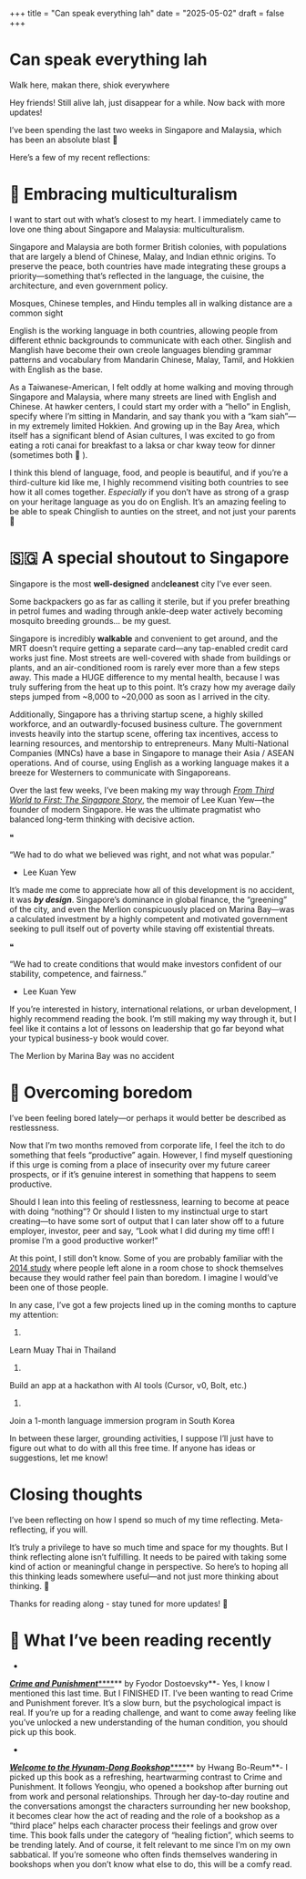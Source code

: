 +++
title = "Can speak everything lah"
date = "2025-05-02"
draft = false
+++

# Can speak everything lah

Walk here, makan there, shiok everywhere

[](https://www.facebook.com/sharer/sharer.php?u=https%3A%2F%2Ftimhuang.beehiiv.com%2Fp%2Fcan-speak-everything-lah&utm_source=timhuang.beehiiv.com&utm_medium=newsletter&utm_campaign=can-speak-everything-lah&_bhlid=d70b3364b0bc24e5c34fca4e5415f3422e033843) [](https://twitter.com/intent/tweet?text=Walk+here%2C+makan+there%2C+shiok+everywhere&url=https%3A%2F%2Ftimhuang.beehiiv.com%2Fp%2Fcan-speak-everything-lah&utm_source=timhuang.beehiiv.com&utm_medium=newsletter&utm_campaign=can-speak-everything-lah&_bhlid=798ee546053557cb3b80851bc4b971c8d06b84f2) [](https://www.threads.net/intent/post?text=Walk+here%2C+makan+there%2C+shiok+everywhere+https%3A%2F%2Ftimhuang.beehiiv.com%2Fp%2Fcan-speak-everything-lah&utm_source=timhuang.beehiiv.com&utm_medium=newsletter&utm_campaign=can-speak-everything-lah&_bhlid=355c93fa8a72449e16450280206f472a539ef2e1) [](https://www.linkedin.com/sharing/share-offsite?url=https%3A%2F%2Ftimhuang.beehiiv.com%2Fp%2Fcan-speak-everything-lah&utm_source=timhuang.beehiiv.com&utm_medium=newsletter&utm_campaign=can-speak-everything-lah&_bhlid=1da1e4b242f60e462ed87ed36fcf752ff52f24c0)

Hey friends! Still alive lah, just disappear for a while. Now back with more updates!

I’ve been spending the last two weeks in Singapore and Malaysia, which has been an absolute blast 🙂

Here’s a few of my recent reflections:

# 🫶 Embracing multiculturalism

I want to start out with what’s closest to my heart. I immediately came to love one thing about Singapore and Malaysia: multiculturalism.

Singapore and Malaysia are both former British colonies, with populations that are largely a blend of Chinese, Malay, and Indian ethnic origins. To preserve the peace, both countries have made integrating these groups a priority—something that’s reflected in the language, the cuisine, the architecture, and even government policy.

Mosques, Chinese temples, and Hindu temples all in walking distance are a common sight

English is the working language in both countries, allowing people from different ethnic backgrounds to communicate with each other. Singlish and Manglish have become their own creole languages blending grammar patterns and vocabulary from Mandarin Chinese, Malay, Tamil, and Hokkien with English as the base.

As a Taiwanese-American, I felt oddly at home walking and moving through Singapore and Malaysia, where many streets are lined with English and Chinese. At hawker centers, I could start my order with a “hello” in English, specify where I’m sitting in Mandarin, and say thank you with a “kam siah”—in my extremely limited Hokkien. And growing up in the Bay Area, which itself has a significant blend of Asian cultures, I was excited to go from eating a roti canai for breakfast to a laksa or char kway teow for dinner (sometimes both 🤣 ).

I think this blend of language, food, and people is beautiful, and if you’re a third-culture kid like me, I highly recommend visiting both countries to see how it all comes together. *Especially* if you don’t have as strong of a grasp on your heritage language as you do on English. It’s an amazing feeling to be able to speak Chinglish to aunties on the street, and not just your parents 🙂

# 🇸🇬 A special shoutout to Singapore

Singapore is the most **well-designed** and**cleanest** city I’ve ever seen.

Some backpackers go as far as calling it sterile, but if you prefer breathing in petrol fumes and wading through ankle-deep water actively becoming mosquito breeding grounds… be my guest.

Singapore is incredibly **walkable** and convenient to get around, and the MRT doesn’t require getting a separate card—any tap-enabled credit card works just fine. Most streets are well-covered with shade from buildings or plants, and an air-conditioned room is rarely ever more than a few steps away. This made a HUGE difference to my mental health, because I was truly suffering from the heat up to this point. It’s crazy how my average daily steps jumped from ~8,000 to ~20,000 as soon as I arrived in the city.

Additionally, Singapore has a thriving startup scene, a highly skilled workforce, and an outwardly-focused business culture. The government invests heavily into the startup scene, offering tax incentives, access to learning resources, and mentorship to entrepreneurs. Many Multi-National Companies (MNCs) have a base in Singapore to manage their Asia / ASEAN operations. And of course, using English as a working language makes it a breeze for Westerners to communicate with Singaporeans.

Over the last few weeks, I’ve been making my way through *[From Third World to First: The Singapore Story](https://www.goodreads.com/book/show/144409.From_Third_World_to_First?from_search=true&from_srp=true&qid=nIycc3akRX&rank=1&utm_source=timhuang.beehiiv.com&utm_medium=newsletter&utm_campaign=can-speak-everything-lah&_bhlid=759018a7f4c99a18dafa022b2299a1ee2ae5988f)*, the memoir of Lee Kuan Yew—the founder of modern Singapore. He was the ultimate pragmatist who balanced long-term thinking with decisive action.

 ❝

“We had to do what we believed was right, and not what was popular.”

  - Lee Kuan Yew

It’s made me come to appreciate how all of this development is no accident, it was ***by design***. Singapore’s dominance in global finance, the “greening” of the city, and even the Merlion conspicuously placed on Marina Bay—was a calculated investment by a highly competent and motivated government seeking to pull itself out of poverty while staving off existential threats.

 ❝

“We had to create conditions that would make investors confident of our stability, competence, and fairness.”

  - Lee Kuan Yew

If you’re interested in history, international relations, or urban development, I highly recommend reading the book. I’m still making my way through it, but I feel like it contains a lot of lessons on leadership that go far beyond what your typical business-y book would cover.

The Merlion by Marina Bay was no accident

# 🥱 Overcoming boredom

I’ve been feeling bored lately—or perhaps it would better be described as restlessness.

Now that I’m two months removed from corporate life, I feel the itch to do something that feels “productive” again. However, I find myself questioning if this urge is coming from a place of insecurity over my future career prospects, or if it’s genuine interest in something that happens to seem productive.

Should I lean into this feeling of restlessness, learning to become at peace with doing “nothing”? Or should I listen to my instinctual urge to start creating—to have some sort of output that I can later show off to a future employer, investor, peer and say, “Look what I did during my time off! I promise I’m a good productive worker!”

At this point, I still don’t know. Some of you are probably familiar with the [2014 study](https://www.scientificamerican.com/article/people-prefer-electric-shocks-to-tedium/?utm_source=timhuang.beehiiv.com&utm_medium=newsletter&utm_campaign=can-speak-everything-lah&_bhlid=5126ec84ad87f2fc7bfc01fcee42486c196ea131) where people left alone in a room chose to shock themselves because they would rather feel pain than boredom. I imagine I would’ve been one of those people.

In any case, I’ve got a few projects lined up in the coming months to capture my attention:

1.

Learn Muay Thai in Thailand

1.

Build an app at a hackathon with AI tools (Cursor, v0, Bolt, etc.)

1.

Join a 1-month language immersion program in South Korea

In between these larger, grounding activities, I suppose I’ll just have to figure out what to do with all this free time. If anyone has ideas or suggestions, let me know!

# Closing thoughts

I’ve been reflecting on how I spend so much of my time reflecting. Meta-reflecting, if you will.

It’s truly a privilege to have so much time and space for my thoughts. But I think reflecting alone isn’t fulfilling. It needs to be paired with taking some kind of action or meaningful change in perspective. So here’s to hoping all this thinking leads somewhere useful—and not just more thinking about thinking. 🙏

Thanks for reading along - stay tuned for more updates! 🙂

# 📖 What I’ve been reading recently
-

*[**Crime and Punishment**](https://www.goodreads.com/book/show/7144.Crime_and_Punishment?utm_source=timhuang.beehiiv.com&utm_medium=newsletter&utm_campaign=can-speak-everything-lah&_bhlid=7183a76fbdfabdb8d94d7b52d4d49b2c64bd2bd1)*[****](https://www.goodreads.com/book/show/7144.Crime_and_Punishment?utm_source=timhuang.beehiiv.com&utm_medium=newsletter&utm_campaign=can-speak-everything-lah&_bhlid=e2339ed0b6e285769b6661f57f48c292298ceb4b)** by Fyodor Dostoevsky**- Yes, I know I mentioned this last time. But I FINISHED IT. I’ve been wanting to read Crime and Punishment forever. It’s a slow burn, but the psychological impact is real. If you’re up for a reading challenge, and want to come away feeling like you’ve unlocked a new understanding of the human condition, you should pick up this book.

-

*[**Welcome to the Hyunam-Dong Bookshop**](https://www.goodreads.com/book/show/133938826-welcome-to-the-hyunam-dong-bookshop?utm_source=timhuang.beehiiv.com&utm_medium=newsletter&utm_campaign=can-speak-everything-lah&_bhlid=2c68c24fbe1c62ce3f3e0b83d5d2197270e5e859)*[****](https://www.goodreads.com/book/show/133938826-welcome-to-the-hyunam-dong-bookshop?utm_source=timhuang.beehiiv.com&utm_medium=newsletter&utm_campaign=can-speak-everything-lah&_bhlid=773e3ab561b8db5c3e632d78f7f0dda33f6de5e4)** by Hwang Bo-Reum**- I picked up this book as a refreshing, heartwarming contrast to Crime and Punishment. It follows Yeongju, who opened a bookshop after burning out from work and personal relationships. Through her day-to-day routine and the conversations amongst the characters surrounding her new bookshop, it becomes clear how the act of reading and the role of a bookshop as a “third place” helps each character process their feelings and grow over time. This book falls under the category of “healing fiction”, which seems to be trending lately. And of course, it felt relevant to me since I’m on my own sabbatical. If you’re someone who often finds themselves wandering in bookshops when you don’t know what else to do, this will be a comfy read.
